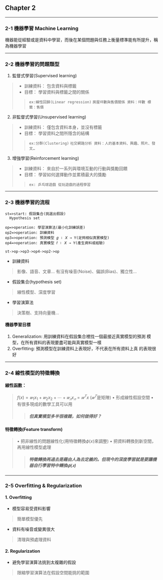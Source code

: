 ## Chapter 2

----

### 2-1 機器學習 Machine Learning

機器能從經驗或是資料中學習，而後在某個問題與任務上衡量標準能有所提升，稱為機器學習

----

### 2-2 機器學習的問題類型

1. 監督式學習(Supervised learning)
> + 訓練資料：
包含資料與標籤
> + 目標：
學習資料與標籤之間的關係
> > `ex:線性回歸(Linear regression)`
`房屋坪數與售價關係
資料：坪數
標籤：售價`

2. 非監督式學習(Unsupervised learning)
> + 訓練資料：
僅包含資料本身，並沒有標籤
> + 目標：
學習資料之間所隱含的結構
> > `ex:分群(Clustering)`
`社交網路分析
資料：人的基本資料、興趣、照片、發文…`

3. 增強學習(Reinforcement learning)
> + 訓練資料：
來自於一系列與環境互動的行動與獎勵回饋
> + 目標：
學習如何選擇動作並累積最大的獎勵
> > `ex: 乒乓球遊戲
從玩遊戲的過程學習`

----

### 2-3 機器學習的流程

```flow
st=>start: 假設集合(挑選出假設)
  Hypothesis set 

op=>operation: 學習演算法(最小化訓練誤差)
op2=>operation: 訓練資料 
op3=>operation: 預測模型 𝑔 ∶ 𝑋 → Y(足夠相似真實模型)
op4=>operation: 真實模型 𝑓 ∶ 𝑋 → Y(產生資料或經驗)

st->op->op3->op4->op2->op
```
+ 訓練資料
> 影像、語音、文章…
有沒有噪音(Noise)、偏誤(Bias)、獨立性…
+ 假設集合(hypothesis set)
> 線性模型、深度學習
+ 學習演算法
> 決策樹、支持向量機…
#### 機器學習目標
1. Generalization:
用訓練資料在假設集合裡找一個最接近真實模型的預測
模型，在所有資料的表現要盡可能與真實模型一樣
2. Overfitting:
預測模型在訓練資料上表現好，不代表在所有資料上真
的表現很好

----

### 2-4 線性模型的特徵轉換
#### 線性函數：
> $f(x) = 𝑤_1x_1 + 𝑤_2x_2 + ⋯ + 𝑤_𝑛x_𝑛 = 𝑤^𝑇x$ ($𝑤^𝑇$是矩陣)
• 形成線性假設空間
• 有很多現成的數學工具可以用
> > ##### 但真實模型多半很複雜，如何做得好？
#### 特徵轉換(Feature transform)
> • 把非線性的問題線性化(用特徵轉換𝜙(𝑥)來調整)
• 把資料轉換到新空間，再用線性模型處理
> > ##### 特徵轉換再過去是藉由人為去定義的。但現今的深度學習就是要讓機器自行學習特中轉換𝜙(𝑥)

----

### 2-5 Overfitting & Regularization
#### 1. Overfitting
+ 模型容易受資料影響
> 簡單模型優先

+ 資料有噪音或變異很大
> 清理與預處理資料
#### 2. Regularization
- 避免學習演算法挑到太複雜的假設
> 限縮學習演算法在假設空間能挑的範圍
